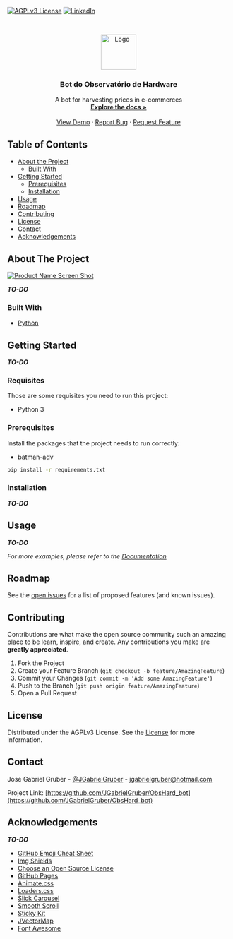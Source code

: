 <!-- TEMPLATE AUTHOR
*** https://github.com/othneildrew/Best-README-Template
--->

<!-- PROJECT SHIELDS -->
<!--
*** I'm using markdown "reference style" links for readability.
*** Reference links are enclosed in brackets [ ] instead of parentheses ( ).
*** See the bottom of this document for the declaration of the reference variables
*** for contributors-url, forks-url, etc. This is an optional, concise syntax you may use.
*** https://www.markdownguide.org/basic-syntax/#reference-style-links
-->
[![AGPLv3 License][license-shield]][license-url]
[![LinkedIn][linkedin-shield]][linkedin-url]



<!-- PROJECT LOGO -->
<br />
<p align="center">
  <a href="https://github.com/JGabrielGruber/ObsHard_bot/">
    <img src="images/logo.png" alt="Logo" height="80">
  </a>

  <h3 align="center">Bot do Observatório de Hardware</h3>

  <p align="center">
    A bot for harvesting prices in e-commerces
    <br />
    <a href="https://github.com/JGabrielGruber/ObsHard_bot"><strong>Explore the docs »</strong></a>
    <br />
    <br />
    <a href="https://github.com/JGabrielGruber/ObsHard_bot">View Demo</a>
    ·
    <a href="https://github.com/JGabrielGruber/ObsHard_bot/issues">Report Bug</a>
    ·
    <a href="https://github.com/JGabrielGruber/ObsHard_bot/issues">Request Feature</a>
  </p>
</p>



<!-- TABLE OF CONTENTS -->
## Table of Contents

* [About the Project](#about-the-project)
  * [Built With](#built-with)
* [Getting Started](#getting-started)
  * [Prerequisites](#prerequisites)
  * [Installation](#installation)
* [Usage](#usage)
* [Roadmap](#roadmap)
* [Contributing](#contributing)
* [License](#license)
* [Contact](#contact)
* [Acknowledgements](#acknowledgements)



<!-- ABOUT THE PROJECT -->
## About The Project

[![Product Name Screen Shot][product-screenshot]](https://example.com)

**_TO-DO_**

### Built With
<!-- This section should list any major frameworks that you built your project using. Leave any add-ons/plugins for the acknowledgements section. Here are a few examples.-->
* [Python](https://python.org)



<!-- GETTING STARTED -->
## Getting Started

**_TO-DO_**

### Requisites

Those are some requisites you need to run this project:
* Python 3

### Prerequisites

Install the packages that the project needs to run correctly:
* batman-adv
```sh
pip install -r requirements.txt
```

### Installation

**_TO-DO_**



<!-- USAGE EXAMPLES -->
## Usage

**_TO-DO_**

_For more examples, please refer to the [Documentation](https://example.com)_



<!-- ROADMAP -->
## Roadmap

See the [open issues](https://github.com/JGabrielGruber/ObsHard_bot/issues) for a list of proposed features (and known issues).



<!-- CONTRIBUTING -->
## Contributing

Contributions are what make the open source community such an amazing place to be learn, inspire, and create. Any contributions you make are **greatly appreciated**.

1. Fork the Project
2. Create your Feature Branch (`git checkout -b feature/AmazingFeature`)
3. Commit your Changes (`git commit -m 'Add some AmazingFeature'`)
4. Push to the Branch (`git push origin feature/AmazingFeature`)
5. Open a Pull Request



<!-- LICENSE -->
## License

Distributed under the AGPLv3 License. See the [License](LICENSE) for more information.



<!-- CONTACT -->
## Contact

José Gabriel Gruber - [@JGabrielGruber](https://twitter.com/JGabrielGruber) - jgabrielgruber@hotmail.com

Project Link: [https://github.com/JGabrielGruber/ObsHard_bot](https://github.com/JGabrielGruber/ObsHard_bot)



<!-- ACKNOWLEDGEMENTS -->
## Acknowledgements

**_TO-DO_**

* [GitHub Emoji Cheat Sheet](https://www.webpagefx.com/tools/emoji-cheat-sheet)
* [Img Shields](https://shields.io)
* [Choose an Open Source License](https://choosealicense.com)
* [GitHub Pages](https://pages.github.com)
* [Animate.css](https://daneden.github.io/animate.css)
* [Loaders.css](https://connoratherton.com/loaders)
* [Slick Carousel](https://kenwheeler.github.io/slick)
* [Smooth Scroll](https://github.com/cferdinandi/smooth-scroll)
* [Sticky Kit](http://leafo.net/sticky-kit)
* [JVectorMap](http://jvectormap.com)
* [Font Awesome](https://fontawesome.com)





<!-- MARKDOWN LINKS & IMAGES -->
<!-- https://www.markdownguide.org/basic-syntax/#reference-style-links -->
[contributors-shield]: https://img.shields.io/github/contributors/othneildrew/Best-README-Template.svg?style=flat-square
[contributors-url]: https://github.com/JGabrielGruber/ObsHard_bot/graphs/contributors
[forks-shield]: https://img.shields.io/github/forks/othneildrew/Best-README-Template.svg?style=flat-square
[forks-url]: https://github.com/JGabrielGruber/ObsHard_bot/network/members
[stars-shield]: https://img.shields.io/github/stars/othneildrew/Best-README-Template.svg?style=flat-square
[stars-url]: https://github.com/JGabrielGruber/ObsHard_bot/stargazers
[issues-shield]: https://img.shields.io/github/issues/othneildrew/Best-README-Template.svg?style=flat-square
[issues-url]: https://github.com/JGabrielGruber/ObsHard_bot/issues
[license-shield]: https://img.shields.io/github/license/othneildrew/Best-README-Template.svg?style=flat-square
[license-url]: https://github.com/JGabrielGruber/ObsHard_bot/blob/master/LICENSE
[linkedin-shield]: https://img.shields.io/badge/-LinkedIn-black.svg?style=flat-square&logo=linkedin&colorB=555
[linkedin-url]: https://linkedin.com/in/jgabrielgruber
[product-screenshot]: images/screenshot.png
